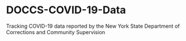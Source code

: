 # DOCCS-COVID-19-Data
Tracking COVID-19 data reported by the New York State Department of Corrections and Community Supervision

